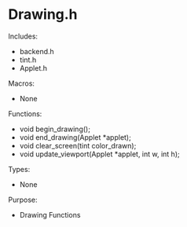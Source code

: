 # Drawing.h

Includes:
* backend.h
* tint.h
* Applet.h

Macros:
* None

Functions:
* void begin_drawing();
* void end_drawing(Applet *applet);
* void clear_screen(tint color_drawn);
* void update_viewport(Applet *applet, int w, int h);

Types:
* None

Purpose:
* Drawing Functions
